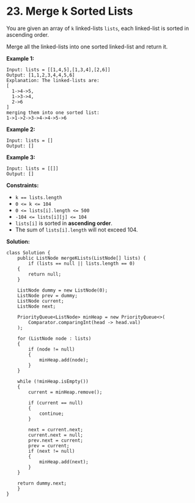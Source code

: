 # 23. Merge k Sorted Lists

You are given an array of `k` linked-lists `lists`, each linked-list is sorted in ascending order.

Merge all the linked-lists into one sorted linked-list and return it.

**Example 1:**
```
Input: lists = [[1,4,5],[1,3,4],[2,6]]
Output: [1,1,2,3,4,4,5,6]
Explanation: The linked-lists are:
[
  1->4->5,
  1->3->4,
  2->6
]
merging them into one sorted list:
1->1->2->3->4->4->5->6
```
**Example 2:**
```
Input: lists = []
Output: []
```
**Example 3:**
```
Input: lists = [[]]
Output: []
``` 
**Constraints:**

* `k == lists.length`
* `0 <= k <= 104`
* `0 <= lists[i].length <= 500`
* `-104 <= lists[i][j] <= 104`
* `lists[i]` is sorted in **ascending order**.
* The sum of `lists[i].length` will not exceed 104.

**Solution:**
```
class Solution {
    public ListNode mergeKLists(ListNode[] lists) {
        if (lists == null || lists.length == 0)
	{
		return null;
	}

	ListNode dummy = new ListNode(0);
	ListNode prev = dummy;
	ListNode current;
	ListNode next;
	
	PriorityQueue<ListNode> minHeap = new PriorityQueue<>(
		Comparator.comparingInt(head -> head.val)
	);
	
	for (ListNode node : lists)
	{
		if (node != null)
		{
			minHeap.add(node);
		}
	}

	while (!minHeap.isEmpty())
	{
		current = minHeap.remove();

		if (current == null)
		{
			continue;
		}

		next = current.next;
		current.next = null;
		prev.next = current;
		prev = current;
		if (next != null)
		{
			minHeap.add(next);
		}
	}

	return dummy.next;
    }
}
```
